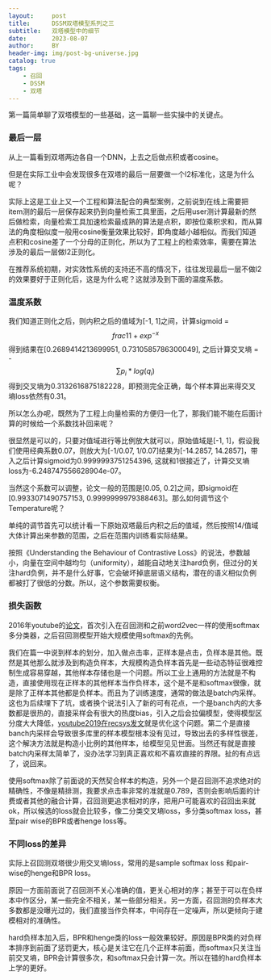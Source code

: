 ```yaml
---
layout:     post
title:      DSSM双塔模型系列之三
subtitle:   双塔模型中的细节
date:       2023-08-07
author:     BY
header-img: img/post-bg-universe.jpg
catalog: true
tags:
    - 召回
    - DSSM
    - 双塔
---
```


第一篇简单聊了双塔模型的一些基础，这一篇聊一些实操中的关键点。

### 最后一层

从上一篇看到双塔两边各自一个DNN，上去之后做点积或者cosine。

但是在实际工业中会发现很多在双塔的最后一层要做一个l2标准化，这是为什么呢？

实际上这是工业上又一个工程和算法配合的典型案例，之前说到在线上需要把item测的最后一层保存起来扔到向量检索工具里面，之后用user测计算最新的然后做检索，向量检索工具加速检索最成熟的算法是点积，即按位乘积求和，而从算法的角度相似度一般用cosine衡量效果比较好，即角度越小越相似。而我们知道点积和cosine差了一个分母的正则化，所以为了工程上的检索效率，需要在算法涉及的最后一层做l2正则化。

在推荐系统初期，对实效性系统的支持还不高的情况下，往往发现最后一层不做l2的效果要好于正则化后，这是为什么呢？这就涉及到下面的温度系数。

### 温度系数

我们知道正则化之后，则内积之后的值域为[-1, 1]之间，计算sigmoid = $$frac{1}{1+exp^{-x}}$$得到结果在[0.2689414213699951, 0.7310585786300049], 之后计算交叉墒 = -$$\sum p_i * log(q_i)$$得到交叉墒为0.3132616875182228，即预测完全正确，每个样本算出来得交叉墒loss依然有0.31。

所以怎么办呢，既然为了工程上向量检索的方便归一化了，那我们能不能在后面计算的时候给一个系数找补回来呢？

很显然是可以的，只要对值域进行等比例放大就可以，原始值域是[-1, 1]，假设我们使用经典系数0.07，则放大为[-1/0.07, 1/0.07]结果为[-14.2857, 14.2857]，带入之后计算sigmoid为0.9999993751254396, 这就和1很接近了，计算交叉墒loss为-6.248747556628904e-07。

当然这个系数可以调整，论文一般的范围是[0.05, 0.2]之间，即sigmoid在[0.9933071490757153, 0.9999999979388463]。那么如何调节这个Temperature呢？

单纯的调节首先可以统计看一下原始双塔最后内积之后的值域，然后按照14/值域大体计算出来参数的范围，之后在范围内训练看实际结果。

按照《Understanding the Behaviour of Contrastive Loss》的说法，参数越小，向量在空间中越均匀（uniformity），越能自动地关注hard负例，但过分的关注hard负例，并不是什么好事，它会破坏掉底层语义结构，潜在的语义相似负例都被打了很低的分数。所以，这个参数需要权衡。

### 损失函数

2016年youtube的[论文](http://yougth.top/2019/09/11/youtube%E6%8E%A8%E8%8D%90%E8%AE%BA%E6%96%87%E4%B8%AD%E7%9A%84%E5%85%B3%E9%94%AE%E7%82%B9/)，首次引入在召回测和之前word2vec一样的使用softmax多分类器，之后召回测模型开始大规模使用softmax的先例。

我们在篇一中说到样本的划分，加入做点击率，正样本是点击，负样本是其他。既然是其他那么就涉及到构造负样本，大规模构造负样本首先是一些动态特征很难控制生成容易穿越，其他样本存储也是一个问题。所以工业上通用的方法就是不构造，直接使用现在正样本的其他样本当作负样本，这个是不是和softmax很像，就是除了正样本其他都是负样本。而且为了训练速度，通常的做法是batch内采样。这也为后续埋下了坑，或者换个说法引入了新的可有花点，一个是banch内的大多数都是很热的，直接采样会有很大的热度bias，引入之后会拉偏模型，使得模型区分度大大降低，[youtube2019在recsys发文](http://yougth.top/2021/02/01/2019Recsys%E5%8F%8C%E5%A1%94%E5%8F%AC%E5%9B%9E%E8%AE%BA%E6%96%87%E7%B2%BE%E5%BA%A6/)就是优化这个问题。第二个是直接banch内采样会导致很多库里的样本模型根本没有见过，导致出去的多样性很差，这个解决方法就是构造小比例的其他样本，给模型见见世面。当然还有就是直接batch内采样太简单了，没办法学习到真正喜欢和不喜欢直接的界限。扯的有点远了，说回来。

使用softmax除了前面说的天然契合样本的构造，另外一个是召回测不追求绝对的精确性，不像是精排测，我要求点击率非常的准就是0.789，否则会影响后面的计费或者其他的融合计算，召回测更追求相对的序，把用户可能喜欢的召回出来就ok，所以候选的loss就会比较多，像二分类交叉墒loss，多分类softmax loss，甚至pair wise的BPR或者henge loss等。

### 不同loss的差异

实际上召回测双塔很少用交叉墒loss，常用的是sample softmax loss 和pair-wise的henge和BPR loss。

原因一方面前面说了召回测不关心准确的值，更关心相对的序；甚至于可以在负样本中作区分，某一些完全不相关，某一些部分相关。另一方面，召回测的负样本大多数都是没曝光过的，我们直接当作负样本，中间存在一定噪声，所以更倾向于建模相对的准确性。

hard负样本加入后，BPR和henge类的loss一般效果较好。原因是BPR类的对负样本排序到前面了惩罚更大，核心是关注它在几个正样本前面，而softmax只关注当前交叉墒，BPR会计算很多次，和softmax只会计算一次。所以在错的hard负样本上学的更好。


